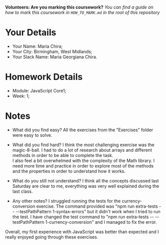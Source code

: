 <!--

The title for your pull request should be made in this format

CITY CLASS_NO - FIRST_NAME LAST_NAME - MODULE - WEEK_NO

For example,

London Class 7 - Chris Owen - HTML/CSS - Week 1

Please complete the details below this message

-->

**Volunteers: Are you marking this coursework?** _You can find a guide on how to mark this coursework in `HOW_TO_MARK.md` in the root of this repository_

# Your Details

- Your Name: Maria Chira;
- Your City: Birmingham, West Midlands;
- Your Slack Name: Maria Georgiana Chira.

# Homework Details

- Module: JavaScript Core1;
- Week: 1;

# Notes

- What did you find easy?
All the exercises from the "Exercises" folder were easy to solve. 

- What did you find hard?
I think the most challenging exercise was the magic-8-ball. I had to do a lot of research about arrays and different methods in order to be able to complete the task.  
I also feel a bit overwhelmed with the complexity of the Math library. I need more time and practice in order to explore most of the methods and the properties in order to understand how it works. 

- What do you still not understand?
I think all the concepts discussed last Saturday are clear to me, everything was very well explained during the last class. 

- Any other notes?
I struggled running the tests for the currency-conversion exercise. The command provided was "npm run extra-tests -- --testPathPattern 1-syntax-errors" but it didn't work when I tried to run the test. I have changed the test command to "npm run extra-tests -- --testPathPattern 1-currency-conversion" and I managed to fix the error.

Overall, my first experience with JavaScript was better than expected and I really enjoyed going through these exercises. 
